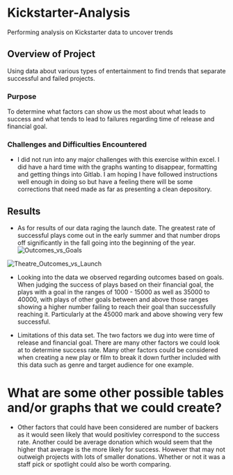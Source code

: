 # Kickstarter-Analysis
Performing analysis on Kickstarter data to uncover trends


## Overview of Project
Using data about various types of entertainment to find trends that separate successful and failed projects. 
### Purpose
To determine what factors can show us the most about what leads to success and what tends to lead to failures regarding time of release and financial goal.

### Challenges and Difficulties Encountered
- I did not run into any major challenges with this exercise within excel. I did have a hard time with the graphs wanting to disappear, formatting and getting things into Gitlab. I am hoping I have followed instructions well enough in doing so but have a feeling there will be some corrections that need made as far as presenting a clean depository.


## Results
- As for results of our data raging the launch date.
The greatest rate of successful plays come out in the early summer and that number drops off significantly in the fall going into the beginning of the year.
![Outcomes_vs_Goals](https://user-images.githubusercontent.com/102111669/162034191-dcd59c4c-8220-47f5-ac75-4a05536038ca.png)

![Theatre_Outcomes_vs_Launch](https://user-images.githubusercontent.com/102111669/162034213-83da41f9-f871-422f-9e04-37ffed605542.png)

- Looking into the data we observed regarding outcomes based on goals.
When judging the success of plays based on their financial goal, the plays with a goal in the ranges of 1000 - 15000 as well as 35000 to 40000, with plays of other goals between and above those ranges showing a higher number failing to reach their goal than successfully reaching it. Particularly at the 45000 mark and above showing very few successful.


- Limitations of this data set.
The two factors we dug into were time of release and financial goal. There are many other factors we could look at to determine success rate. Many other factors could be considered when creating a new play or film to break it down further included with this data such as genre and target audience for one example.

# What are some other possible tables and/or graphs that we could create?
- Other factors that could have been considered are number of backers as it would seen likely that would positivley correspond to the success rate. Another could be average donation which would seem that the higher that average is the more likely for success. However that may not outweigh projects with lots of smaller donations. Whether or not it was a staff pick or spotlight could also be worth comparing.

